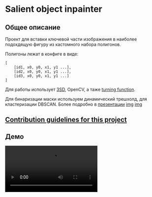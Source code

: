 # Salient object inpainter

## Общее описание
Проект для вставки ключевой части изображения в наиболее подохдящую фигуру из кастомного набора полигонов.

Полигоны лежат в конфиге в виде:
```
[
    [id1, x0, y0, x1, y1 ...],
    [id2, x0, y0, x1, y1 ...],
    [id3, x0, y0, x1, y1 ...]
]
```

Для работы использует [3SD](https://arxiv.org/pdf/2203.04478), OpenCV, а таже [turning function](https://ieeexplore.ieee.org/document/75509).

Для бинаризации маски используем динамический трешхолд, для кластеризации DBSCAN. Более подробно в [презентации](aaa)
[img](blob/main/imgs/dynamic_tresh.png?raw=true)
[img](https://github.com/alex-utk/salient-object-inpainter/blob/main/imgs/dynamic_tresh.png?raw=true)

[Contribution guidelines for this project](docs/CONTRIBUTING.md)
---
## Демо

<video src="https://github.com/alex-utk/salient-object-inpainter/assets/46720955/25fdb5a6-ecaa-4b87-9be0-445f1e495365"></video>  

